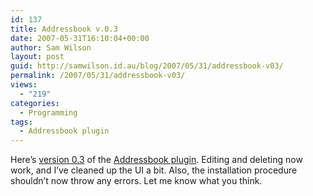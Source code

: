 ```yaml
---
id: 137
title: Addressbook v.0.3
date: 2007-05-31T16:10:04+00:00
author: Sam Wilson
layout: post
guid: http://samwilson.id.au/blog/2007/05/31/addressbook-v03/
permalink: /2007/05/31/addressbook-v03/
views:
  - "219"
categories:
  - Programming
tags:
  - Addressbook plugin
---
```

Here’s [version 0.3](http://samwilson.id.au/wp-content/uploads/2007/05/addressbook1.phps "Addressbook plugin version 0.3") of the [Addressbook plugin](http://samwilson.id.au/plugins/addressbook). Editing and deleting now work, and I’ve cleaned up the UI a bit. Also, the installation procedure shouldn’t now throw any errors. Let me know what you think.